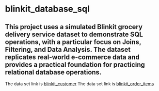 # blinkit_database_sql
## This project uses a simulated Blinkit grocery delivery service dataset to demonstrate SQL operations, with a particular focus on Joins, Filtering, and Data Analysis. The dataset replicates real-world e-commerce data and provides a practical foundation for practicing relational database operations.
The data set  link is <a href="https://github.com/sakshi4912/blinkit_database_sql/blob/main/blinkit_customers.csv">blinkit_customer<a>
The data set  link is <a href="https://github.com/sakshi4912/blinkit_database_sql/blob/main/blinkit_order_items.csv">blinkit_order_items<a>

